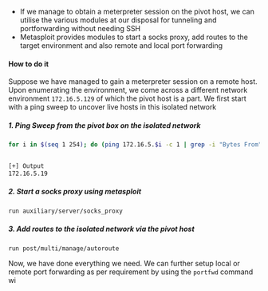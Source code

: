 
- If we manage to obtain a meterpreter session on the pivot host, we can utilise the various modules at our disposal for tunneling and portforwarding without needing SSH
- Metasploit provides modules to start a socks proxy, add routes to the target environment and also remote and local port forwarding



#### How to do it

Suppose we have managed to gain a meterpreter session on a remote host. Upon enumerating the environment, we come across a different network environment  `172.16.5.129` of which the pivot host is a part.  We first start with a ping sweep to uncover live hosts in this isolated network



##### 1. Ping Sweep from the pivot box on the isolated network

```bash
for i in $(seq 1 254); do (ping 172.16.5.$i -c 1 | grep -i "Bytes From" &); done


[+] Output
172.16.5.19
```



##### 2. Start a socks proxy using metasploit

```bash
run auxiliary/server/socks_proxy
```




##### 3. Add routes to the isolated network via the pivot host

```bash
run post/multi/manage/autoroute
```




Now, we have done everything we need. We can further setup local or remote port forwarding as per requirement by using the `portfwd` command wi


